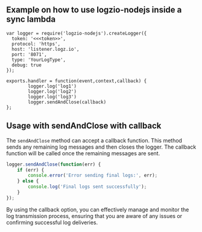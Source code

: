 ## Example on how to use logzio-nodejs inside a sync lambda

```
var logger = require('logzio-nodejs').createLogger({
  token: '<<<token>>',
  protocol: 'https',
  host: 'listener.logz.io',
  port: '8071',
  type: 'YourLogType',
  debug: true
});

exports.handler = function(event,context,callback) {
        logger.log('log1')
        logger.log('log2')
        logger.log('log3')
        logger.sendAndClose(callback)
};
```
## Usage with sendAndClose with callback
The `sendAndClose` method can accept a callback function. This method sends any remaining log messages and then closes the logger. The callback function will be called once the remaining messages are sent.

```javascript
logger.sendAndClose(function(err) {
    if (err) {
        console.error('Error sending final logs:', err);
    } else {
        console.log('Final logs sent successfully');
    }
});
```
By using the callback option, you can effectively manage and monitor the log transmission process, ensuring that you are aware of any issues or confirming successful log deliveries.